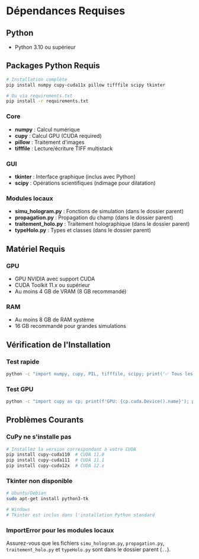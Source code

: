 # Dépendances Requises

## Python
- Python 3.10 ou supérieur

## Packages Python Requis

```bash
# Installation complète
pip install numpy cupy-cuda11x pillow tifffile scipy tkinter

# Ou via requirements.txt
pip install -r requirements.txt
```

### Core
- **numpy** : Calcul numérique
- **cupy** : Calcul GPU (CUDA required)
- **pillow** : Traitement d'images
- **tifffile** : Lecture/écriture TIFF multistack

### GUI
- **tkinter** : Interface graphique (inclus avec Python)
- **scipy** : Opérations scientifiques (ndimage pour dilatation)

### Modules locaux
- **simu_hologram.py** : Fonctions de simulation (dans le dossier parent)
- **propagation.py** : Propagation du champ (dans le dossier parent)
- **traitement_holo.py** : Traitement holographique (dans le dossier parent)
- **typeHolo.py** : Types et classes (dans le dossier parent)

## Matériel Requis

### GPU
- GPU NVIDIA avec support CUDA
- CUDA Toolkit 11.x ou supérieur
- Au moins 4 GB de VRAM (8 GB recommandé)

### RAM
- Au moins 8 GB de RAM système
- 16 GB recommandé pour grandes simulations

## Vérification de l'Installation

### Test rapide
```bash
python -c "import numpy, cupy, PIL, tifffile, scipy; print('✅ Tous les packages sont installés')"
```

### Test GPU
```bash
python -c "import cupy as cp; print(f'GPU: {cp.cuda.Device().name}'); print(f'CUDA: {cp.cuda.runtime.runtimeGetVersion()}')"
```

## Problèmes Courants

### CuPy ne s'installe pas
```bash
# Installez la version correspondant à votre CUDA
pip install cupy-cuda110  # CUDA 11.0
pip install cupy-cuda111  # CUDA 11.1
pip install cupy-cuda12x  # CUDA 12.x
```

### Tkinter non disponible
```bash
# Ubuntu/Debian
sudo apt-get install python3-tk

# Windows
# Tkinter est inclus dans l'installation Python standard
```

### ImportError pour les modules locaux
Assurez-vous que les fichiers `simu_hologram.py`, `propagation.py`, `traitement_holo.py` et `typeHolo.py` sont dans le dossier parent (`..`).
